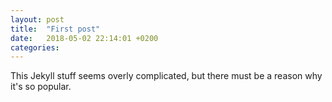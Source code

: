 ```yaml
---
layout: post
title:  "First post"
date:   2018-05-02 22:14:01 +0200
categories:
---
```

This Jekyll stuff seems overly complicated, but there must be a reason why it's so popular. 
